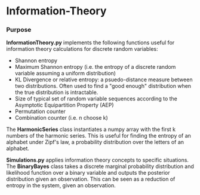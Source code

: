 # Information-Theory

### Purpose 

**InformationTheory.py** implements the following functions useful for information theory calculations for discrete random variables:
- Shannon entropy
- Maximum Shannon entropy (i.e. the entropy of a discrete random variable assuming a uniform distribution)
- KL Divergence or relative entropy: a psuedo-distance measure between two distributions. Often used to find a "good enough" distribution when the true distribution is intractable.
- Size of typical set of random variable sequences according to the Asymptotic Equipartition Property (AEP)
- Permutation counter
- Combination counter (i.e. n choose k)

The **HarmonicSeries** class instantiates a numpy array with the first k numbers of the harmonic series. This is useful for finding the entropy of an alphabet under Zipf's law, a probability distribution over the letters of an alphabet. 

**Simulations.py** applies information theory concepts to specific situations. The **BinaryBayes** class takes a discrete marginal probability distribution and likelihood function over a binary variable and outputs the posterior distribution given an observation. This can be seen as a reduction of entropy in the system, given an observation. 
